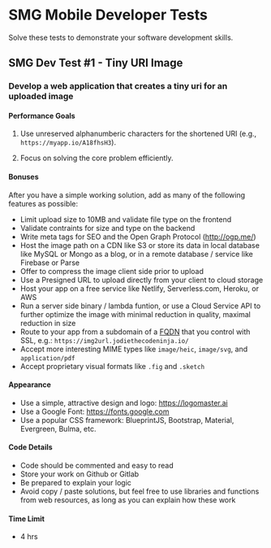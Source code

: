 # SMG Mobile Developer Tests

Solve these tests to demonstrate your software development skills.

## SMG Dev Test #1 - Tiny URI Image

### Develop a web application that creates a tiny uri for an uploaded image

#### Performance Goals

1) Use unreserved alphanumberic characters for the shortened URI (e.g., `https://myapp.io/A18fhsH3`).

2) Focus on solving the core problem efficiently.

#### Bonuses

After you have a simple working solution, add as many of the following features as possible:

- Limit upload size to 10MB and validate file type on the frontend
- Validate contraints for size and type on the backend
- Write meta tags for SEO and the Open Graph Protocol (<http://ogp.me/>) 
- Host the image path on a CDN like S3 or store its data in local database like MySQL or Mongo as a blog, or in a remote database / service like Firebase or Parse
- Offer to compress the image client side prior to upload
- Use a Presigned URL to upload directly from your client to cloud storage
- Host your app on a free service like Netlify, Serverless.com, Heroku, or AWS
- Run a server side binary / lambda funtion, or use a Cloud Service API to further optimize the image with minimal reduction in quality, maximal reduction in size
- Route to your app from a subdomain of a [FQDN](https://en.wikipedia.org/wiki/Fully_qualified_domain_name) that you control with SSL, e.g.: `https://img2url.jodiethecodeninja.io/`
- Accept more interesting MIME types like `image/heic`, `image/svg`, and `application/pdf`
- Accept proprietary visual formats like `.fig` and `.sketch`

#### Appearance

- Use a simple, attractive design and logo: <https://logomaster.ai>
- Use a Google Font: <https://fonts.google.com>
- Use a popular CSS framework: BlueprintJS, Bootstrap, Material, Evergreen, Bulma, etc.

#### Code Details

- Code should be commented and easy to read
- Store your work on Github or Gitlab
- Be prepared to explain your logic
- Avoid copy / paste solutions, but feel free to use libraries and functions from web resources, as long as you can explain how these work

#### Time Limit

- 4 hrs


